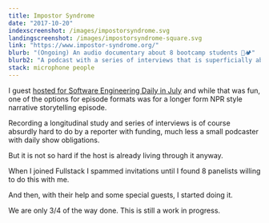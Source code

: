 ```yaml
---
title: Impostor Syndrome
date: "2017-10-20"
indexscreenshot: /images/impostorsyndrome.svg
landingscreenshot: /images/impostorsyndrome-square.svg
link: "https://www.impostor-syndrome.org/"
blurb: "(Ongoing) An audio documentary about 8 bootcamp students 👢🏕️"
blurb2: "A podcast with a series of interviews that is superficially about life during and after a coding bootcamp. But perhaps what it is really about is people changing careers and assuming new identities and the wonderful vulnerability that accompanies growth."
stack: microphone people
---
```


I guest [hosted for Software Engineering Daily in July](https://softwareengineeringdaily.com/2017/08/09/state-of-javascript-with-sacha-greif/) and while that was fun, one of the options for episode formats was for a longer form NPR style narrative storytelling episode.

Recording a longitudinal study and series of interviews is of course absurdly hard to do by a reporter with funding, much less a small podcaster with daily show obligations.

But it is not so hard if the host is already living through it anyway.

When I joined Fullstack I spammed invitations until I found 8 panelists willing to do this with me.

And then, with their help and some special guests, I started doing it.

We are only 3/4 of the way done. This is still a work in progress.